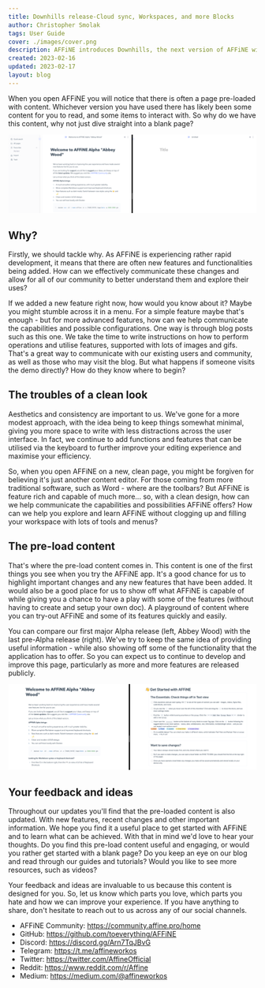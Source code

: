 ```yaml
---
title: Downhills release-Cloud sync, Workspaces, and more Blocks
author: Christopher Smolak
tags: User Guide
cover: ./images/cover.png
description: AFFiNE introduces Downhills, the next version of AFFiNE with multi-collaboration support that still prioritises the local-first experience.
created: 2023-02-16
updated: 2023-02-17
layout: blog
---
```


When you open AFFiNE you will notice that there is often a page pre-loaded with content. Whichever version you have used there has likely been some content for you to read, and some items to interact with. So why do we have this content, why not just dive straight into a blank page?

![](./images/preload-or-blank.png)

## Why?

Firstly, we should tackle why. As AFFiNE is experiencing rather rapid development, it means that there are often new features and functionalities being added. How can we effectively communicate these changes and allow for all of our community to better understand them and explore their uses?

If we added a new feature right now, how would you know about it? Maybe you might stumble across it in a menu. For a simple feature maybe that's enough - but for more advanced features, how can we help communicate the capabilities and possible configurations.
One way is through blog posts such as this one. We take the time to write instructions on how to perform operations and utilise features, supported with lots of images and gifs. That's a great way to communicate with our existing users and community, as well as those who may visit the blog. But what happens if someone visits the demo directly? How do they know where to begin?

## The troubles of a clean look

Aesthetics and consistency are important to us. We've gone for a more modest approach, with the idea being to keep things somewhat minimal, giving you more space to write with less distractions across the user interface. In fact, we continue to add functions and features that can be utilised via the keyboard to further improve your editing experience and maximise your efficiency.

So, when you open AFFiNE on a new, clean page, you might be forgiven for believing it's just another content editor. For those coming from more traditional software, such as Word - where are the toolbars? But AFFiNE is feature rich and capable of much more... so, with a clean design, how can we help communicate the capabilities and possibilities AFFiNE offers? How can we help you explore and learn AFFiNE without clogging up and filling your workspace with lots of tools and menus?

## The pre-load content

That's where the pre-load content comes in. This content is one of the first things you see when you try the AFFiNE app. It's a good chance for us to highlight important changes and any new features that have been added. It would also be a good place for us to show off what AFFiNE is capable of while giving you a chance to have a play with some of the features (without having to create and setup your own doc). A playground of content where you can try-out AFFiNE and some of its features quickly and easily. 

You can compare our first major Alpha release (left, Abbey Wood) with the last pre-Alpha release (right). We've try to keep the same idea of providing useful information - while also showing off some of the functionality that the application has to offer. So you can expect us to continue to develop and improve this page, particularly as more and more features are released publicly.

![](./images/preload-content-compare.png)


## Your feedback and ideas

Throughout our updates you'll find that the pre-loaded content is also updated. With new features, recent changes and other important information. We hope you find it a useful place to get started with AFFiNE and to learn what can be achieved. With that in mind we'd love to hear your thoughts. Do you find this pre-load content useful and engaging, or would you rather get started with a blank page? Do you keep an eye on our blog and read through our guides and tutorials? Would you like to see more resources, such as videos?

Your feedback and ideas are invaluable to us because this content is designed for you. So, let us know which parts you love, which parts you hate and how we can improve your experience. If you have anything to share, don't hesitate to reach out to us across any of our social channels.

- AFFiNE Community: https://community.affine.pro/home
- GitHub: https://github.com/toeverything/AFFiNE
- Discord: https://discord.gg/Arn7TqJBvG
- Telegram: https://t.me/affineworkos
- Twitter: https://twitter.com/AffineOfficial
- Reddit: https://www.reddit.com/r/Affine
- Medium: https://medium.com/@affineworkos

